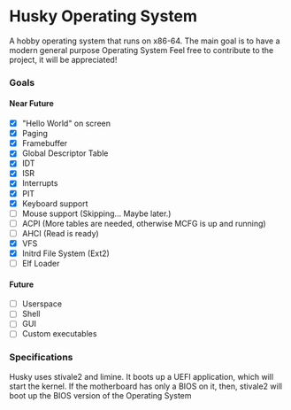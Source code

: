 # Husky Operating System

A hobby operating system that runs on x86-64. The main goal is to have a modern general purpose Operating System
Feel free to contribute to the project, it will be appreciated!

### Goals
#### Near Future
- [x] "Hello World" on screen
- [x] Paging
- [x] Framebuffer
- [x] Global Descriptor Table
- [x] IDT
- [x] ISR
- [x] Interrupts
- [x] PIT
- [x] Keyboard support
- [ ] Mouse support (Skipping... Maybe later.)
- [ ] ACPI (More tables are needed, otherwise MCFG is up and running)
- [ ] AHCI (Read is ready)
- [x] VFS
- [x] Initrd File System (Ext2)
- [ ] Elf Loader

#### Future
- [ ] Userspace
- [ ] Shell
- [ ] GUI
- [ ] Custom executables

### Specifications
Husky uses stivale2 and limine. It boots up a UEFI application, which will start the kernel. If the motherboard has only a BIOS on it, then, stivale2 will boot up the BIOS version of the Operating System
